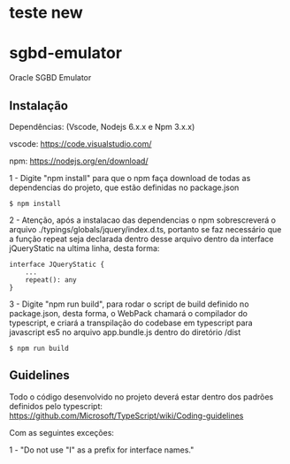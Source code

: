 # teste new
# sgbd-emulator
Oracle SGBD Emulator

## Instalação
Dependências: (Vscode, Nodejs 6.x.x e Npm 3.x.x)

vscode:
https://code.visualstudio.com/

npm:
https://nodejs.org/en/download/


1 - Digite "npm install" para que o npm faça download de todas as dependencias do projeto, que estão definidas no package.json
```shell
$ npm install
```

2 - Atenção, após a instalacao das dependencias o npm sobrescreverá o arquivo ./typings/globals/jquery/index.d.ts, portanto se faz necessário que a função repeat seja declarada dentro desse arquivo dentro da interface jQueryStatic na ultima linha, desta forma:
```shell 
interface JQueryStatic {
    ...    
    repeat(): any
}
```

3 - Digite "npm run build", para rodar o script de build definido no package.json, desta forma, o WebPack chamará o compilador do typescript, e criará a transpilação do codebase em typescript para javascript es5 no arquivo app.bundle.js dentro do diretório /dist 
```shell
$ npm run build
```




## Guidelines
Todo o código desenvolvido no projeto deverá estar dentro dos padrões definidos pelo typescript:
https://github.com/Microsoft/TypeScript/wiki/Coding-guidelines

Com as seguintes exceções:

1 - "Do not use "I" as a prefix for interface names."

